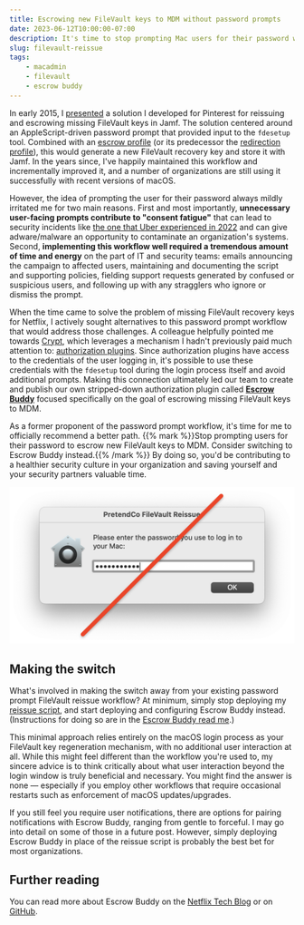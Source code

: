 ```yaml
---
title: Escrowing new FileVault keys to MDM without password prompts
date: 2023-06-12T10:00:00-07:00
description: It's time to stop prompting Mac users for their password when generating and escrowing missing or invalid FileVault recovery keys in MDM.
slug: filevault-reissue
tags:
    - macadmin
    - filevault
    - escrow buddy
---
```


In early 2015, I [presented](https://youtu.be/ugznU55H3-I?t=795) a solution I developed for Pinterest for reissuing and escrowing missing FileVault keys in Jamf. The solution centered around an AppleScript-driven password prompt that provided input to the `fdesetup` tool. Combined with an [escrow profile](https://developer.apple.com/documentation/devicemanagement/fderecoverykeyescrow) (or its predecessor the [redirection profile](https://developer.apple.com/documentation/devicemanagement/fderecoverykeyredirection)), this would generate a new FileVault recovery key and store it with Jamf. In the years since, I've happily maintained this workflow and incrementally improved it, and a number of organizations are still using it successfully with recent versions of macOS.

However, the idea of prompting the user for their password always mildly irritated me for two main reasons. First and most importantly, **unnecessary user-facing prompts contribute to "consent fatigue"** that can lead to security incidents like [the one that Uber experienced in 2022](https://www.theregister.com/2022/11/03/mfa_fatigue_enterprise_threat/) and can give adware/malware an opportunity to contaminate an organization's systems. Second, **implementing this workflow well required a tremendous amount of time and energy** on the part of IT and security teams: emails announcing the campaign to affected users, maintaining and documenting the script and supporting policies, fielding support requests generated by confused or suspicious users, and following up with any stragglers who ignore or dismiss the prompt.

When the time came to solve the problem of missing FileVault recovery keys for Netflix, I actively sought alternatives to this password prompt workflow that would address those challenges. A colleague helpfully pointed me towards [Crypt](https://github.com/grahamgilbert/crypt), which leverages a mechanism I hadn't previously paid much attention to: [authorization plugins](https://developer.apple.com/documentation/security/authorization_plug-ins). Since authorization plugins have access to the credentials of the user logging in, it's possible to use these credentials with the `fdesetup` tool during the login process itself and avoid additional prompts. Making this connection ultimately led our team to create and publish our own stripped-down authorization plugin called **[Escrow Buddy](https://github.com/macadmins/escrow-buddy)** focused specifically on the goal of escrowing missing FileVault keys to MDM.

As a former proponent of the password prompt workflow, it's time for me to officially recommend a better path. {{% mark %}}Stop prompting users for their password to escrow new FileVault keys to MDM. Consider switching to Escrow Buddy instead.{{% /mark %}} By doing so, you'd be contributing to a healthier security culture in your organization and saving yourself and your security partners valuable time.

![FileVault reissue password prompt](filevault-reissue-password-prompt.png)

## Making the switch

What's involved in making the switch away from your existing password prompt FileVault reissue workflow? At minimum, simply stop deploying my [reissue script](https://github.com/homebysix/jss-filevault-reissue/blob/main/reissue_filevault_recovery_key.sh), and start deploying and configuring Escrow Buddy instead. (Instructions for doing so are in the [Escrow Buddy read me](https://github.com/macadmins/escrow-buddy).)

This minimal approach relies entirely on the macOS login process as your FileVault key regeneration mechanism, with no additional user interaction at all. While this might feel different than the workflow you're used to, my sincere advice is to think critically about what user interaction beyond the login window is truly beneficial and necessary. You might find the answer is none — especially if you employ other workflows that require occasional restarts such as enforcement of macOS updates/upgrades.

If you still feel you require user notifications, there are options for pairing notifications with Escrow Buddy, ranging from gentle to forceful. I may go into detail on some of those in a future post. However, simply deploying Escrow Buddy in place of the reissue script is probably the best bet for most organizations.

## Further reading

You can read more about Escrow Buddy on the [Netflix Tech Blog](https://netflixtechblog.com/escrow-buddy-an-open-source-tool-from-netflix-for-remediation-of-missing-filevault-keys-in-mdm-815aef5107cd) or on [GitHub](https://github.com/macadmins/escrow-buddy).
